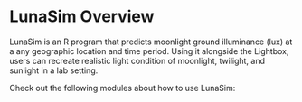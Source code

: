 # LunaSim Overview

LunaSim is an R program that predicts moonlight ground illuminance (lux) at a any geographic location and time period.
Using it alongside the Lightbox, users can recreate realistic light condition of moonlight, twilight, and sunlight in a lab setting.

Check out the following modules about how to use LunaSim:

```{tableofcontents}
```
